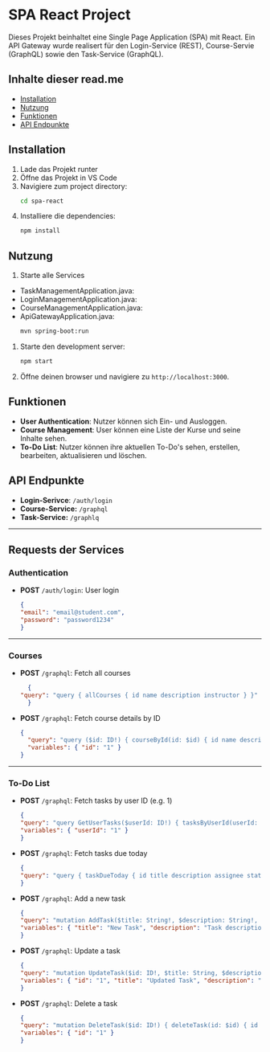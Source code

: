 # SPA React Project

Dieses Projekt beinhaltet eine Single Page Application (SPA) mit React. Ein API Gateway wurde realisert für den Login-Service (REST), Course-Servie (GraphQL) sowie den Task-Service (GraphQL).

## Inhalte dieser read.me

- [Installation](#installation)
- [Nutzung](#Nutzung)
- [Funktionen](#Funktionen)
- [API Endpunkte](#API-Endpunkte)

## Installation

1. Lade das Projekt runter
2. Öffne das Projekt in VS Code 
3. Navigiere zum project directory:
   ```sh
   cd spa-react
   ```
4. Installiere die dependencies:
   ```sh
   npm install
   ```

## Nutzung

1. Starte alle Services

- TaskManagementApplication.java:
- LoginManagementApplication.java:
- CourseManagementApplication.java:
- ApiGatewayApplication.java:
  ```sh
  mvn spring-boot:run
  ```

1. Starte den development server:
   ```sh
   npm start
   ```
2. Öffne deinen browser und navigiere zu `http://localhost:3000`.

## Funktionen

- **User Authentication**: Nutzer können sich Ein- und Ausloggen.
- **Course Management**: User können eine Liste der Kurse und seine Inhalte sehen.
- **To-Do List**: Nutzer können ihre aktuellen To-Do's sehen, erstellen, bearbeiten, aktualisieren und löschen. 

## API Endpunkte

- **Login-Serivce**: `/auth/login`
- **Course-Service:** `/graphql`
- **Task-Service:** `/graphlq`  

***  

## Requests der Services

### Authentication

- **POST** `/auth/login`: User login

    ```json
    {
    "email": "email@student.com",
    "password": "password1234"
    }
    ```

---

### Courses

- **POST** `/graphql`: Fetch all courses
  ```json
    {
  "query": "query { allCourses { id name description instructor } }"
    }
    ```

- **POST** `/graphql`: Fetch course details by ID
  ```json
  {
    "query": "query ($id: ID!) { courseById(id: $id) { id name description instructor } }",
    "variables": { "id": "1" }
  }
  ```
***
### To-Do List

- **POST** `/graphql`: Fetch tasks by user ID (e.g. 1)
    ```json
    {
  "query": "query GetUserTasks($userId: ID!) { tasksByUserId(userId: $userId) { id title description assignee status dueDate } }",
  "variables": { "userId": "1" }
    }
    ```
- **POST** `/graphql`: Fetch tasks due today
    ```json
    {
  "query": "query { taskDueToday { id title description assignee status dueDate } }"
    }
    ```
- **POST** `/graphql`: Add a new task
    ```json
    {
  "query": "mutation AddTask($title: String!, $description: String!, $status: String!, $dueDate: String!, $assignee: String!) { addTask(title: $title, description: $description, status: $status, dueDate: $dueDate, assignee: $assignee) { id title description status dueDate } }",
  "variables": { "title": "New Task", "description": "Task description", "status": "offen", "dueDate": "2023-12-31", "assignee": "1" }
    }
    ```
- **POST** `/graphql`: Update a task
    ```json
    {
  "query": "mutation UpdateTask($id: ID!, $title: String, $description: String, $status: String, $dueDate: String) { updateTask(id: $id, title: $title, description: $description, status: $status, dueDate: $dueDate) { id title description status dueDate } }",
  "variables": { "id": "1", "title": "Updated Task", "description": "Updated description", "status": "in Bearbeitung", "dueDate": "2023-12-31" }
    }
    ```
- **POST** `/graphql`: Delete a task
    ```json
    {
  "query": "mutation DeleteTask($id: ID!) { deleteTask(id: $id) { id } }",
  "variables": { "id": "1" }
    }
    ```

